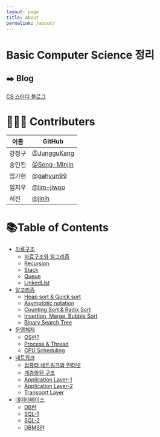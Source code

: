 ```yaml
---
layout: page
title: About
permalink: /about/
---
```


# Basic Computer Science 정리

## ✒️ Blog
[CS 스터디 블로그](https://basic-computer-science.github.io)

# 🧑‍🤝‍🧑 Contributers

| 이름   | GitHub                                         |
| ------ | ---------------------------------------------- |
| 강정구 | [@JungguKang](https://github.com/JungguKang) |
| 송민진 | [@Song-Minjin](https://github.com/Song-Minjin) |
| 임가현 | [@gahyun99](https://github.com/gahyun99) |
| 임지우 | [@lim-jiwoo](https://github.com/lim-jiwoo) |
| 허진 | [@jinih](https://github.com/jinih) |

# 📚Table of Contents

- [자료구조](https://basic-computer-science.github.io/category/#DataStructure)
  - [자료구조와 알고리즘](https://basic-computer-science.github.io/datastructure/2022/02/28/1st-datastructure-intro.html)
  - [Recursion](https://basic-computer-science.github.io/datastructure/2022/03/02/2nd-datastructure-recursion.html)
  - [Stack](https://basic-computer-science.github.io/datastructure/2022/03/04/3rd-datastructure-stack.html)
  - [Queue](https://basic-computer-science.github.io/datastructure/2022/03/07/4th-datastructure-Queue.html)
  - [LinkedList](https://basic-computer-science.github.io/datastructure/2022/03/11/5th-datastructure-Linked-list-1.html)
- [알고리즘](https://basic-computer-science.github.io/category/#Algorithm)
  - [Heap sort & Quick sort](https://basic-computer-science.github.io/algorithm/2022/03/03/Heap-Sort,-Quick-Sort.html)
  - [Asymptotic notation](https://basic-computer-science.github.io/algorithm/2022/03/04/Asymptotic-Notation.html)
  - [Counting Sort & Radix Sort](https://basic-computer-science.github.io/algorithm/2022/03/04/Counting-Sort,-Radix-Sort.html)
  - [Insertion, Merge, Bubble Sort](https://basic-computer-science.github.io/algorithm/2022/03/04/Insert,Merge,bubble-sort.html)
  - [Binary Search Tree](https://basic-computer-science.github.io/algorithm/2022/03/07/Binary-Search-Tree.html)
- [운영체제](https://basic-computer-science.github.io/category/#OS)
  - [OS란?](https://basic-computer-science.github.io/os/2022/02/28/What-is-OS.html)
  - [Process & Thread](https://basic-computer-science.github.io/os/2022/03/03/Process-&-Thread.html)
  - [CPU Scheduling](https://basic-computer-science.github.io/os/2022/03/04/CPU-Scheduling.html)
- [네트워크](https://basic-computer-science.github.io/category/#Network)
  - [컴퓨터 네트워크와 인터넷](https://basic-computer-science.github.io/network/2022/03/03/1st-network.html)
  - [계층화된 구조](https://basic-computer-science.github.io/network/2022/03/03/2nd-network.html)
  - [Application Layer-1](https://basic-computer-science.github.io/network/2022/03/04/3nd-network.html)
  - [Application Layer-2](https://basic-computer-science.github.io/network/2022/03/06/4th-network.html)
  - [Transport Layer](https://basic-computer-science.github.io/network/2022/03/07/5th-network.html)
- [데이터베이스](https://basic-computer-science.github.io/category/#DB)
  - [DB란](https://basic-computer-science.github.io/db/2022/03/01/DB-1.html)
  - [SQL-1](https://basic-computer-science.github.io/db/2022/03/04/DB-2.html)
  - [SQL-2](https://basic-computer-science.github.io/db/2022/03/07/DB-3.html)
  - [DBMS란](https://basic-computer-science.github.io/db/2022/03/11/DB-4.html)